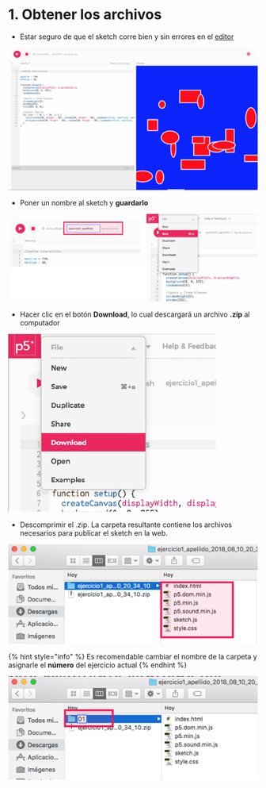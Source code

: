 # 1. Obtener los archivos



* Estar seguro de que el sketch corre bien y sin errores en el [editor](http://alpha.editor.p5js.org)

![](../.gitbook/assets/captura-de-pantalla-2018-08-10-a-las-3.15.49-p.m..png)



* Poner un nombre al sketch y **guardarlo**

![](../.gitbook/assets/renombrar-y-guardar-01.png)



*  Hacer clic en el botón **Download**, lo cual descargará un archivo **.zip** al computador

![](../.gitbook/assets/03.png)



* Descomprimir el .zip. La carpeta resultante contiene los archivos necesarios para publicar el sketch en la web.

![](../.gitbook/assets/archivos-04.png)

{% hint style="info" %}
Es recomendable cambiar el nombre de la carpeta y asignarle el **número** del ejercicio actual
{% endhint %}

![](../.gitbook/assets/archivos-03.png)



